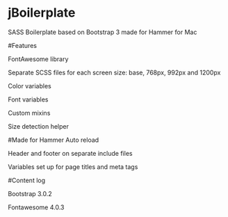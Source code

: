 jBoilerplate
============

SASS Boilerplate based on Bootstrap 3 made for Hammer for Mac 

#Features

FontAwesome library

Separate SCSS files for each screen size: base, 768px, 992px and 1200px

Color variables

Font variables

Custom mixins

Size detection helper


#Made for Hammer
Auto reload

Header and footer on separate include files

Variables set up for page titles and meta tags

#Content log

Bootstrap 3.0.2

Fontawesome 4.0.3
